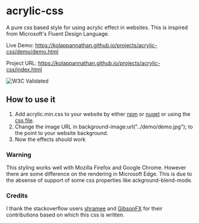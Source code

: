 # acrylic-css
A pure css based style for using acrylic effect in websites. This is inspired from Microsoft's Fluent Design Language.

Live Demo: https://kolappannathan.github.io/projects/acrylic-css/demo/demo.html

Project URL: https://kolappannathan.github.io/projects/acrylic-css/index.html

![W3C Validated](http://jigsaw.w3.org/css-validator/images/vcss)

## How to use it

1. Add acrylic.min.css to your website by either [npm](https://www.npmjs.com/package/acrylic-css) or [nuget](https://www.nuget.org/packages/acrylic.css/) or using the [css file](https://github.com/kolappannathan/acrylic-css/tree/master/dist).
2. Change the image URL in background-image:url("../demo/demo.jpg"); to the point to your website background.
3. Now the effects should work

### Warning

This styling works well with Mozilla Firefox and Google Chrome. However there are some difference on the rendering in Microsoft Edge. This is due to the absense of support of some css properties like ackground-blend-mode.

### Credits

I thank the stackoverflow users [shramee](https://stackoverflow.com/a/44611674/5407188) and [GibsonFX](https://stackoverflow.com/a/44630890/5407188) for their contributions based on which this css is written.
